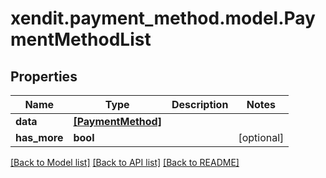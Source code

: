 # xendit.payment_method.model.PaymentMethodList


## Properties
| Name | Type | Description | Notes |
| ------------ | ------------- | ------------- | ------------- |
| **data** | [**[PaymentMethod]**](PaymentMethod.md) |  |  |
| **has_more** | **bool** |  | [optional]  |


[[Back to Model list]](../README.md#documentation-for-models) [[Back to API list]](../README.md#documentation-for-api-endpoints) [[Back to README]](../README.md)


